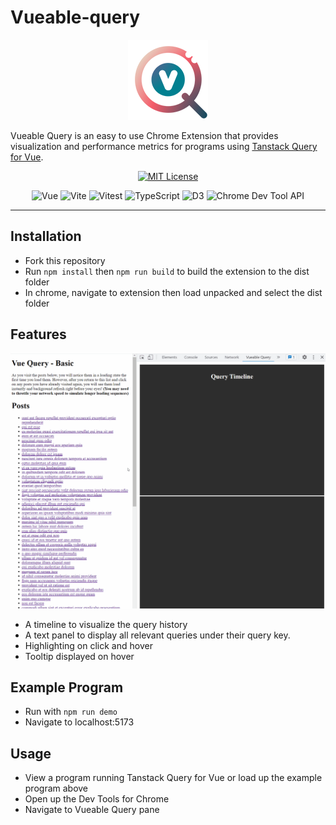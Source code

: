 # Vueable-query
<span align = 'center'>

![Vueable Query Logo](/Extension/assets/Vueable_Query_logo_128.png)

</span>

Vueable Query is an easy to use Chrome Extension that provides visualization and performance metrics for programs using [Tanstack Query for Vue](https://github.com/TanStack/query).

<span align = 'center'>

[![MIT License](https://img.shields.io/badge/License-MIT-green?style=for-the-badge)](https://github.com/oslabs-beta/Vueable-Query/blob/main/LICENSE)

![Vue](https://img.shields.io/badge/Vue-4FC08D?style=for-the-badge&logo=vuedotjs&logoColor=white)
![Vite](https://img.shields.io/badge/Vite-646CFF?style=for-the-badge&logo=vite&logoColor=white)
![Vitest](https://img.shields.io/badge/Vitest-6E9F18?style=for-the-badge&logo=vitest&logoColor=white)
![TypeScript](https://img.shields.io/badge/TypeScript-007ACC?style=for-the-badge&logo=typescript&logoColor=white)
![D3](https://img.shields.io/badge/D3-F9A03C?style=for-the-badge&logo=D3.js&logoColor=white)
![Chrome Dev Tool API](https://img.shields.io/badge/Chrome%20Dev%20Tool%20Api-4285F4?style=for-the-badge&logo=googlechrome&logoColor=white)

</span>
<hr/>

## Installation
- Fork this repository
- Run `npm install` then `npm run build` to build the extension to the dist folder
- In chrome, navigate to extension then load unpacked and select the dist folder


## Features

![demo](demo_img/jsonObj_Demo.gif)
- A timeline to visualize the query history
- A text panel to display all relevant queries under their query key.
- Highlighting on click and hover
- Tooltip displayed on hover 

## Example Program
- Run with `npm run demo`
- Navigate to localhost:5173

## Usage
- View a program running Tanstack Query for Vue or load up the example program above
- Open up the Dev Tools for Chrome
- Navigate to Vueable Query pane


